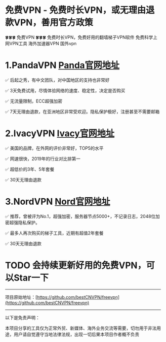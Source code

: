 # 免费VPN - 免费时长VPN，或无理由退款VPN，善用官方政策

🍀🍀🍀 免费VPN 🍀🍀🍀 免费时长VPN，免费好用的翻墙梯子VPN软件 免费科学上网VPN工具 海外加速器VPN 国外vpn


# 1.PandaVPN [Panda官网地址](https://www.panhdpe.xyz/r/22216799)
✅ 后起之秀，有中文团队，对中国地区的支持也非常好

✅ 3天免费试用，尽情体验网络的速度、稳定性，决定是否购买

✅ 无流量限制，ECC超强加密

✅ 7天无理由退款，在亚洲地区非常受欢迎。隐私保护极好，注册甚至不需要邮箱

# 2.IvacyVPN [Ivacy官网地址](https://www.ivacykodi.com/easter-deal-2020/?aff=91814&data1=excellent&data2=freevpn)
✅ 美国的品牌，在外网的评价非常好，TOP5的水平

✅ 网速很快，2019年的行业对比排第一

✅ 超低价的3年、5年套餐

✅ 30天无理由退款

# 3.NordVPN   [Nord官网地址](https://go.nordlocker.net/aff_c?offer_id=15&aff_id=38201&url_id=6063&aff_sub=github&aff_click_id=freevpn)
✅ 推荐，曾被评为No.1，超强加密，服务器节点5000+，不记录日志，2048位加密超强隐私保护。

✅ 最多人再次购买的梯子工具，近期有超值2年套餐

✅ 30天无理由退款



# TODO 会持续更新好用的免费VPN，可以Star一下

----

项目原始地址：[https://github.com/bestCNVPN/freevpn](https://github.com/bestCNVPN/freevpn)

----

以下是免责声明：

本项目分享的工具仅为正常外贸、新媒体、海外业务交流等需要，切勿用于非法用途，用户请自觉遵守当地法律法规，出现一切后果本项目作者概不负责
